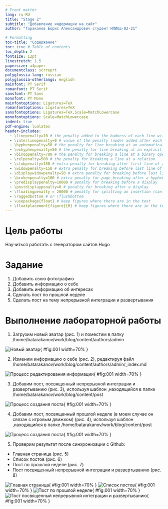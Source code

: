```yaml
---
# Front matter
lang: ru-RU
title: "Stage 2"
subtitle: "Добавление информации на сайт"
author: "Тараканов Борис Александрович студент НПИбд-02-21"

# Formatting
toc-title: "Содержание"
toc: true # Table of contents
toc_depth: 2
fontsize: 12pt
linestretch: 1.5
papersize: a4paper
documentclass: scrreprt
polyglossia-lang: russian
polyglossia-otherlangs: english
mainfont: PT Serif
romanfont: PT Serif
sansfont: PT Sans
monofont: PT Mono
mainfontoptions: Ligatures=TeX
romanfontoptions: Ligatures=TeX
sansfontoptions: Ligatures=TeX,Scale=MatchLowercase
monofontoptions: Scale=MatchLowercase
indent: true
pdf-engine: lualatex
header-includes:
  - \linepenalty=10 # the penalty added to the badness of each line within a paragraph (no associated penalty node) Increasing the value makes tex try to have fewer lines in the paragraph.
  - \interlinepenalty=0 # value of the penalty (node) added after each line of a paragraph.
  - \hyphenpenalty=50 # the penalty for line breaking at an automatically inserted hyphen
  - \exhyphenpenalty=50 # the penalty for line breaking at an explicit hyphen
  - \binoppenalty=700 # the penalty for breaking a line at a binary operator
  - \relpenalty=500 # the penalty for breaking a line at a relation
  - \clubpenalty=150 # extra penalty for breaking after first line of a paragraph
  - \widowpenalty=150 # extra penalty for breaking before last line of a paragraph
  - \displaywidowpenalty=50 # extra penalty for breaking before last line before a display math
  - \brokenpenalty=100 # extra penalty for page breaking after a hyphenated line
  - \predisplaypenalty=10000 # penalty for breaking before a display
  - \postdisplaypenalty=0 # penalty for breaking after a display
  - \floatingpenalty = 20000 # penalty for splitting an insertion (can only be split footnote in standard LaTeX)
  - \raggedbottom # or \flushbottom
  - \usepackage{float} # keep figures where there are in the text
  - \floatplacement{figure}{H} # keep figures where there are in the text
---
```



# Цель работы

Научиться работать с генератором сайтов Hugo


# Задание 

1. Добавить свою фотографию
2. Добавить информацию о себе
3. Добавить информацию об интересах 
4. Сделать пост по прошлой неделе
5. Сделать пост на тему непрерывной интеграции и развертывания

# Выполнение лабораторной работы

1. Загрузим новый аватар (рис. 1) и поместим в папку /home/batarakanov/work/blog/content/authors/admin

![Новый аватар](images/1.jpg){ #fig:001 width=70% }

2. Изменим информацию о себе (рис. 2), редактируя файл /home/batarakanov/work/blog/content/authors/admin/_index.md 

![Процесс редактирования информации](images/2.jpg){ #fig:001 width=70% }


3. Добавим пост, посвященный непрерывной интеграции и развертыванию (рис. 3), используя шаблон ,находящийся в папке /home/batarakanov/work/blog/content/post

![Процесс создания поста](images/3.jpg){ #fig:001 width=70% }

4. Добавим пост, посвященный прошлой неделе (в моем случае он связан с игровым движком) (рис. 4), используя шаблон ,находящийся в папке /home/batarakanov/work/blog/content/post

![Процесс создания поста](images/4.jpg){ #fig:001 width=70% }

5. Проверим результат после синхронизации с Github:
- Главная страница (рис. 5)
- Список постов (рис. 6)
- Пост по прошлой неделе (рис. 7)
- Пост посвященный непрерывной интеграции и развертыванию  (рис. 8)

![Главная страница](images/5.png){ #fig:001 width=70% }
![Список постов](images/6.png){ #fig:001 width=70% }
![Пост по прошлой неделе](images/7.png){ #fig:001 width=70% }
![Пост посвященный непрерывной интеграции и развертыванию](images/8.png){ #fig:001 width=70% }

